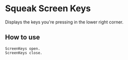 # Squeak Screen Keys

Displays the keys you're pressing in the lower right corner.

## How to use
```
ScreenKeys open.
ScreenKeys close.
```
